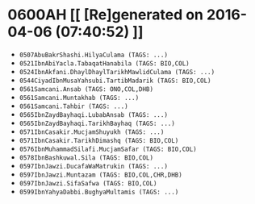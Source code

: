 # 0600AH [[ [Re]generated on 2016-04-06 (07:40:52) ]]

* `0507AbuBakrShashi.HilyaCulama (TAGS: ...)`
* `0521IbnAbiYacla.TabaqatHanabila (TAGS: BIO,COL)`
* `0524IbnAkfani.DhaylDhaylTarikhMawlidCulama (TAGS: ...)`
* `0544CiyadIbnMusaYahsubi.TartibMadarik (TAGS: BIO,COL)`
* `0561Samcani.Ansab (TAGS: ONO,COL,DHB)`
* `0561Samcani.Muntakhab (TAGS: ...)`
* `0561Samcani.Tahbir (TAGS: ...)`
* `0565IbnZaydBayhaqi.LubabAnsab (TAGS: ...)`
* `0565IbnZaydBayhaqi.TarikhBayhaq (TAGS: ...)`
* `0571IbnCasakir.MucjamShuyukh (TAGS: ...)`
* `0571IbnCasakir.TarikhDimashq (TAGS: BIO,COL)`
* `0576IbnMuhammadSilafi.MucjamSafar (TAGS: BIO,COL)`
* `0578IbnBashkuwal.Sila (TAGS: BIO,COL)`
* `0597IbnJawzi.DucafaWaMatrukin (TAGS: ...)`
* `0597IbnJawzi.Muntazam (TAGS: BIO,COL,CHR,DHB)`
* `0597IbnJawzi.SifaSafwa (TAGS: BIO,COL)`
* `0599IbnYahyaDabbi.BughyaMultamis (TAGS: ...)`
